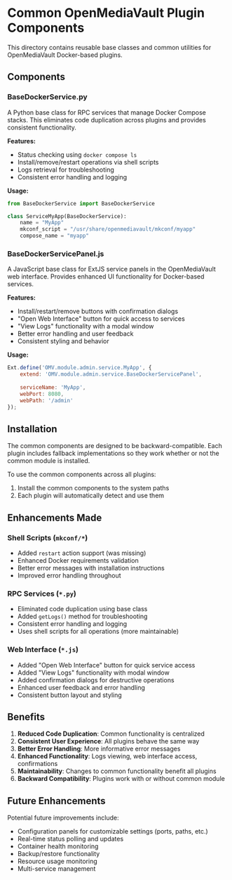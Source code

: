 # Common OpenMediaVault Plugin Components

This directory contains reusable base classes and common utilities for OpenMediaVault Docker-based plugins.

## Components

### BaseDockerService.py

A Python base class for RPC services that manage Docker Compose stacks. This eliminates code duplication across plugins and provides consistent functionality.

**Features:**
- Status checking using `docker compose ls`
- Install/remove/restart operations via shell scripts
- Logs retrieval for troubleshooting
- Consistent error handling and logging

**Usage:**
```python
from BaseDockerService import BaseDockerService

class ServiceMyApp(BaseDockerService):
    name = "MyApp"
    mkconf_script = "/usr/share/openmediavault/mkconf/myapp"
    compose_name = "myapp"
```

### BaseDockerServicePanel.js

A JavaScript base class for ExtJS service panels in the OpenMediaVault web interface. Provides enhanced UI functionality for Docker-based services.

**Features:**
- Install/restart/remove buttons with confirmation dialogs
- "Open Web Interface" button for quick access to services
- "View Logs" functionality with a modal window
- Better error handling and user feedback
- Consistent styling and behavior

**Usage:**
```javascript
Ext.define('OMV.module.admin.service.MyApp', {
    extend: 'OMV.module.admin.service.BaseDockerServicePanel',
    
    serviceName: 'MyApp',
    webPort: 8080,
    webPath: '/admin'
});
```

## Installation

The common components are designed to be backward-compatible. Each plugin includes fallback implementations so they work whether or not the common module is installed.

To use the common components across all plugins:
1. Install the common components to the system paths
2. Each plugin will automatically detect and use them

## Enhancements Made

### Shell Scripts (`mkconf/*`)
- Added `restart` action support (was missing)
- Enhanced Docker requirements validation
- Better error messages with installation instructions
- Improved error handling throughout

### RPC Services (`*.py`)
- Eliminated code duplication using base class
- Added `getLogs()` method for troubleshooting
- Consistent error handling and logging
- Uses shell scripts for all operations (more maintainable)

### Web Interface (`*.js`)
- Added "Open Web Interface" button for quick service access
- Added "View Logs" functionality with modal window
- Added confirmation dialogs for destructive operations
- Enhanced user feedback and error handling
- Consistent button layout and styling

## Benefits

1. **Reduced Code Duplication**: Common functionality is centralized
2. **Consistent User Experience**: All plugins behave the same way
3. **Better Error Handling**: More informative error messages
4. **Enhanced Functionality**: Logs viewing, web interface access, confirmations
5. **Maintainability**: Changes to common functionality benefit all plugins
6. **Backward Compatibility**: Plugins work with or without common module

## Future Enhancements

Potential future improvements include:
- Configuration panels for customizable settings (ports, paths, etc.)
- Real-time status polling and updates
- Container health monitoring
- Backup/restore functionality
- Resource usage monitoring
- Multi-service management